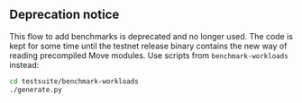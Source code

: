 ## Deprecation notice

This flow to add benchmarks is deprecated and no longer used.
The code is kept for some time until the testnet release binary contains the new way of reading precompiled Move modules.
Use scripts from `benchmark-workloads` instead:

```bash
cd testsuite/benchmark-workloads
./generate.py
```
